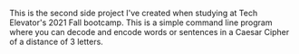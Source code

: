 This is the second side project I've created when studying at Tech Elevator's 2021 Fall bootcamp. This is a simple command line program where you can decode and encode words or sentences in a Caesar Cipher of a distance of 3 letters. 
